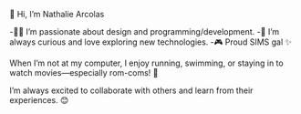 👋 Hi, I’m Nathalie Arcolas

-👩‍💻 I’m passionate about design and programming/development.
-👀 I’m always curious and love exploring new technologies.
-🎮 Proud SIMS gal ✨

When I’m not at my computer, I enjoy running, swimming, or staying in to watch movies—especially rom-coms! 🙊

I’m always excited to collaborate with others and learn from their experiences. 😊
